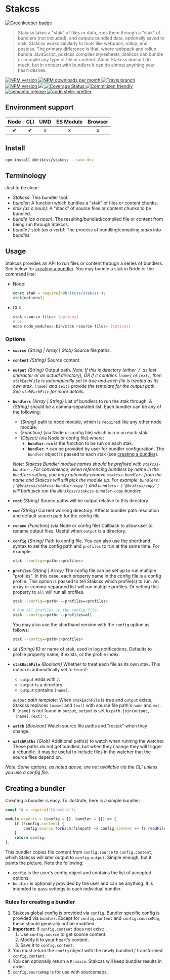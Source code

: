 # Stakcss

[![Greenkeeper badge](https://badges.greenkeeper.io/brikcss/stakcss.svg)](https://greenkeeper.io/)

> Stakcss takes a "stak" of files or data, runs them through a "stak" of bundlers (not included), and outputs bundled data, optionally saved to disk. Stakcss works similarly to tools like webpack, rollup, and postcss. The primary difference is that, where webpack and rollup bundle JavaScript, postcss compiles stylesheets, Stakcss can bundle or compile any type of file or content. Alone Stakcss doesn't do much, but in concert with bundlers it can do almost anything your heart desires.

<!-- Shields. -->
<p>
	<!-- NPM version. -->
	<a href="https://www.npmjs.com/package/@brikcss/stakcss">
		<img alt="NPM version" src="https://img.shields.io/npm/v/@brikcss/stakcss.svg?style=flat-square">
	</a>
	<!-- NPM downloads/month. -->
	<a href="https://www.npmjs.com/package/@brikcss/stakcss">
		<img alt="NPM downloads per month" src="https://img.shields.io/npm/dm/@brikcss/stakcss.svg?style=flat-square">
	</a>
	<!-- Travis branch. -->
	<a href="https://github.com/brikcss/stakcss/tree/master">
		<img alt="Travis branch" src="https://img.shields.io/travis/rust-lang/rust/master.svg?style=flat-square&label=master">
	</a>
	<!-- Codacy grade. -->
	<a href="https://www.codacy.com/app/thezimmee/stakcss">
		<img alt="NPM version" src="https://img.shields.io/codacy/grade/28adee991e004621b2a9bece53370661/master.svg?style=flat-square">
	</a>
	<!-- Codacy coverage. -->
	<a class="badge-align" href="https://www.codacy.com/app/thezimmee/stakcss">
		<img src="https://img.shields.io/codacy/coverage/28adee991e004621b2a9bece53370661/master.svg?style=flat-square"/>
	</a>
	<!-- Coveralls coverage. -->
	<a href='https://coveralls.io/github/brikcss/stakcss?branch=master'>
		<img src='https://img.shields.io/coveralls/github/brikcss/stakcss/master.svg?style=flat-square' alt='Coverage Status' />
	</a>
	<!-- Commitizen friendly. -->
	<a href="http://commitizen.github.io/cz-cli/">
		<img alt="Commitizen friendly" src="https://img.shields.io/badge/commitizen-friendly-brightgreen.svg?style=flat-square">
	</a>
	<!-- Semantic release. -->
	<a href="https://github.com/semantic-release/semantic-release">
		<img alt="semantic release" src="https://img.shields.io/badge/%20%20%F0%9F%93%A6%F0%9F%9A%80-semantic--release-e10079.svg?style=flat-square">
	</a>
	<!-- Prettier code style. -->
	<a href="https://prettier.io/">
		<img alt="code style: prettier" src="https://img.shields.io/badge/code_style-prettier-ff69b4.svg?style=flat-square">
	</a>
	<!-- MIT License. -->
	<!-- <a href="https://choosealicense.com/licenses/mit/">
		<img alt="License" src="https://img.shields.io/npm/l/express.svg?style=flat-square">
	</a> -->
</p>



## Environment support

| Node   | CLI   | UMD   | ES Module | Browser   |
|:------:|:-----:|:-----:|:---------:|:---------:|
| ✔      | ✔     | x    | x         | x         |

## Install

```sh
npm install @brikcss/stakcss --save-dev
```

## Terminology

Just to be clear:

- _Stakcss_: This bundler tool.
- _bundler_: A function which bundles a "stak" of files or content chunks.
- _stak (as a noun)_: A "stack" of source files or content chunks to be bundled.
- _bundle (as a noun)_: The resulting/bundled/compiled file or content from being run through Stakcss.
- _bundle / stak (as a verb)_: The process of bundling/compiling _staks_ into _bundles_.

## Usage

Stakcss provides an API to run files or content through a series of bundlers. See below for [creating a bundler](#creating-a-bundler). You may bundle a stak in Node or the command line:

- Node:
	```js
	const stak = require('@brikcss/stakcss');
	stak(options);
	```
- CLI:
	```sh
	stak <source files> [options]
	# or:
	node node_modules/.bin/stak <source files> [options]
	```

### Options

- **`source`** _{String | Array | Glob}_ Source file paths.

- **`content`** _{String}_ Source content.

- **`output`** _{String}_ Output path. _Note: If this is directory (either '/' as last character or an actual directory), OR if it contains `[name]` or `[ext]`, then `stakEachFile` is automatically set to true and each file is treated as its own stak. `[name]` and `[ext]` provide the template for the output path. See `stakEachFile` for more details._

- **`bundlers`** _{Array | String}_ List of bundlers to run the stak through. A _{String}_ should be a comma-separated list. Each bundler can be any of the following:

	- _{String}_ path to node module, which is `require`d like any other node module.
	- _{Function}_ (via Node or config file) which is run on each stak.
	- _{Object}_ (via Node or config file) where:
		- **`bundler.run`** is the function to be run on each stak.
		- **`bundler.*`** can be provided by user for bundler configuration. The `bundler` object is passed to each stak (see [creating a bundler](#creating-a-bundler)).

	_Note: Stakcss Bundler module names should be prefixed with `stakcss-bundler-`. For convenience, when referencing bundlers by name in the `bundlers` setting, you may optionally remove `stakcss-bundler-` from the name and Stakcss will still pick the module up. For example: `bundlers: ['@brikcss/stakcss-bundler-copy']` and `bundlers: ['@brikcss/copy']` will both pick run the `@brikcss/stakcss-bundler-copy` bundler._

- **`root`** _{String}_ Source paths will be output relative to this directory.

- **`cwd`** _{String}_ Current working directory. Affects bundler path resolution and default search path for the config file.

- **`rename`** _{Function}_ (via Node or config file) Callback to allow user to rename output files. Useful when `output` is a directory.

- **`config`** _{String}_ Path to config file. You can also use the shorthand syntax to set the config path and `profiles` to run at the same time. For example:

	```sh
	stak --config=<path>:<profiles>
	```

- **`profiles`** _{String | Array}_ The config file can be set up to run multiple "profiles". In this case, each property name in the config file is a config profile. This option is passed to tell Stakcss which profile(s) to run. An array or comma-separated list will run multiple profiles. Or setting this property to `all` will run all profiles.

	```sh
	stak --config=<path> --profiles=<profiles>
	```

	```sh
	# Run all profiles in the config file.
	stak --config=<path> --profiles=all
	```

	You may also use the shorthand version with the `config` option as follows:

	```sh
	stak --config=<path>:<profiles>
	```

- **`id`** _{String}_ ID or name of stak, used in log notifications. Defaults to profile property name, if exists, or the profile index.

- **`stakEachFile`** _{Boolean}_ Whether to treat each file as its own stak. This option is automatically set to `true` if:

	- `output` ends with `/`.
	- `output` is a directory.
	- `output` contains `[name]`.

	_`output` path template:_
	When `stakEachFile` is true and `output` exists, Stakcss replaces `[name]` and `[ext]` with source file path's `name` and `ext`. If `[name]` is not found in `output`, `output` is set to `path.join(output, '[name].[ext]')`.

- **`watch`** _{Boolean}_ Watch source file paths and "restak" when they change.

- **`watchPaths`** _{Glob}_ Additional path(s) to watch when running the watcher. These paths do not get bundled, but when they change they will trigger a rebundle. It may be useful to include files in the watcher that the source files depend on.

_Note: Some options, as noted above, are not available via the CLI unless you use a config file._

## Creating a bundler

Creating a bundler is easy. To illustrate, here is a simple bundler:

```js
const fs = require('fs-extra');

module.exports = (config = {}, bundler = {}) => {
	if (!config.content) {
		config.source.forEach(filepath => config.content += fs.readFileSync(filepath, 'utf8'));
	}
	return config;
};
```

This bundler copies file content from `config.source` to `config.content`, which Stakcss will later output to `config.output`. Simple enough, but it paints the picture. Note the following:

- `config` is the user's config object and contains the list of accepted options.
- `bundler` is optionally provided by the user and can be anything. It is intended to pass settings to each individual bundler.

### Rules for creating a bundler

1. Stakcss global config is provided via `config`. Bundler specific config is provided via `bundler`. Except for `config.content` and `config.sourceMap`, these should generally not be modified.
2. **Important**: If `config.content` does not exist:
	1. Use `config.source` to get source content.
	2. Modify it to your heart's content.
	3. Save it to `config.content`.
3. You must return the `config` object with the newly bundled / transformed `config.content`.
4. You can optionally return a `Promise`. Stakcss will keep bundler results in order.
5. `config.sourceMap` is for use with sourcemaps.
